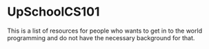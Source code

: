 # UpSchoolCS101
This is a list of resources for people who wants to get in to the world programming and do not have the necessary background for that.
